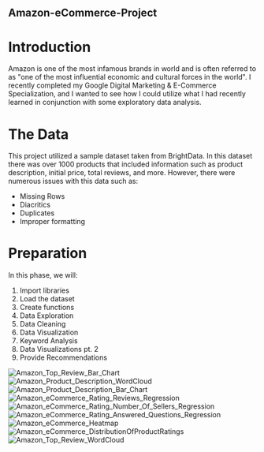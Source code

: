 ## Amazon-eCommerce-Project


# Introduction
Amazon is one of the most infamous brands in world and is often referred to as "one of the most influential economic and cultural forces in the world". I recently completed my Google Digital Marketing & E-Commerce Specialization, and I wanted to see how I could utilize what I had recently learned in conjunction with some exploratory data analysis. 

# The Data
This project utilized a sample dataset taken from BrightData. In this dataset there was over 1000 products that included information such as product description, initial price, total reviews, and more. However, there were numerous issues with this data such as:
- Missing Rows
- Diacritics
- Duplicates
- Improper formatting

# Preparation
In this phase, we will: 

1. Import libraries
2. Load the dataset
3. Create functions
4. Data Exploration
5. Data Cleaning
6. Data Visualization
7. Keyword Analysis
8. Data Visualizations pt. 2
9. Provide Recommendations
   
![Amazon_Top_Review_Bar_Chart](https://github.com/ThisIsDNa/Amazon-eCommerce-Project/assets/42982734/b5081c7a-b897-4acd-8d7b-7fb56e6719f2)
![Amazon_Product_Description_WordCloud](https://github.com/ThisIsDNa/Amazon-eCommerce-Project/assets/42982734/ab3bd7f6-8881-422e-bd3b-aad29a47544f)
![Amazon_Product_Description_Bar_Chart](https://github.com/ThisIsDNa/Amazon-eCommerce-Project/assets/42982734/1244ff9c-ede8-4618-b08c-25b68b053a97)
![Amazon_eCommerce_Rating_Reviews_Regression](https://github.com/ThisIsDNa/Amazon-eCommerce-Project/assets/42982734/b5ac9c3a-1636-43dc-aba1-b01ed304b296)
![Amazon_eCommerce_Rating_Number_Of_Sellers_Regression](https://github.com/ThisIsDNa/Amazon-eCommerce-Project/assets/42982734/82724266-bf18-4a4f-aa9b-bc4b5ac6d769)
![Amazon_eCommerce_Rating_Answered_Questions_Regression](https://github.com/ThisIsDNa/Amazon-eCommerce-Project/assets/42982734/f27ab2c4-7dcd-49fd-be71-1a714e8e4a5b)
![Amazon_eCommerce_Heatmap](https://github.com/ThisIsDNa/Amazon-eCommerce-Project/assets/42982734/d5adbd38-7ab6-4a5a-971b-4b446349a2f7)
![Amazon_eCommerce_DistributionOfProductRatings](https://github.com/ThisIsDNa/Amazon-eCommerce-Project/assets/42982734/73aac339-2498-437c-899d-ff9a32216d58)
![Amazon_Top_Review_WordCloud](https://github.com/ThisIsDNa/Amazon-eCommerce-Project/assets/42982734/2b045942-08a6-43a4-b7c0-6d194da10c23)
